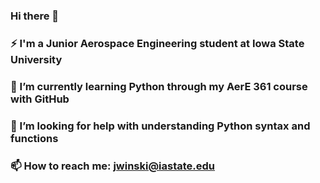 ### Hi there 👋

### ⚡ I'm a Junior Aerospace Engineering student at Iowa State University
### 🌱 I’m currently learning Python through my AerE 361 course with GitHub
### 🤔 I’m looking for help with understanding Python syntax and functions
### 📫 How to reach me: jwinski@iastate.edu

